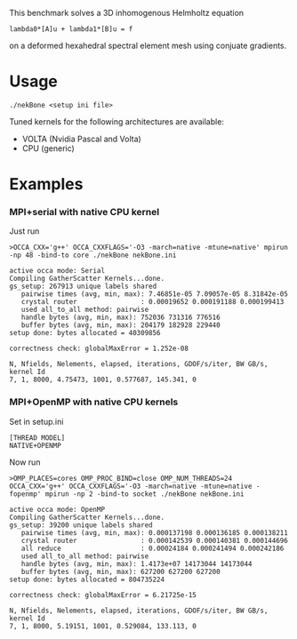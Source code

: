 This benchmark solves a 3D inhomogenous Helmholtz equation 
```
lambda0*[A]u + lambda1*[B]u = f
```
on a deformed hexahedral spectral element mesh using conjuate gradients.

# Usage

```
./nekBone <setup ini file>
```
Tuned kernels for the following architectures are available:
* VOLTA (Nvidia Pascal and Volta)
* CPU (generic)	

# Examples

### MPI+serial with native CPU kernel

Just run
```
>OCCA_CXX='g++' OCCA_CXXFLAGS='-O3 -march=native -mtune=native' mpirun -np 48 -bind-to core ./nekBone nekBone.ini

active occa mode: Serial
Compiling GatherScatter Kernels...done.
gs_setup: 267913 unique labels shared
   pairwise times (avg, min, max): 7.46851e-05 7.09057e-05 8.31842e-05
   crystal router                : 0.00019652 0.000191188 0.000199413
   used all_to_all method: pairwise
   handle bytes (avg, min, max): 752036 731316 776516
   buffer bytes (avg, min, max): 204179 182928 229440
setup done: bytes allocated = 40309856

correctness check: globalMaxError = 1.252e-08

N, Nfields, Nelements, elapsed, iterations, GDOF/s/iter, BW GB/s, kernel Id
7, 1, 8000, 4.75473, 1001, 0.577687, 145.341, 0
```

### MPI+OpenMP with native CPU kernels

Set in setup.ini
```
[THREAD MODEL]
NATIVE+OPENMP
```

Now run
```
>OMP_PLACES=cores OMP_PROC_BIND=close OMP_NUM_THREADS=24 OCCA_CXX='g++' OCCA_CXXFLAGS='-O3 -march=native -mtune=native -fopenmp' mpirun -np 2 -bind-to socket ./nekBone nekBone.ini

active occa mode: OpenMP
Compiling GatherScatter Kernels...done.
gs_setup: 39200 unique labels shared
   pairwise times (avg, min, max): 0.000137198 0.000136185 0.000138211
   crystal router                : 0.000142539 0.000140381 0.000144696
   all reduce                    : 0.00024184 0.000241494 0.000242186
   used all_to_all method: pairwise
   handle bytes (avg, min, max): 1.4173e+07 14173044 14173044
   buffer bytes (avg, min, max): 627200 627200 627200
setup done: bytes allocated = 804735224

correctness check: globalMaxError = 6.21725e-15

N, Nfields, Nelements, elapsed, iterations, GDOF/s/iter, BW GB/s, kernel Id
7, 1, 8000, 5.19151, 1001, 0.529084, 133.113, 0
```
